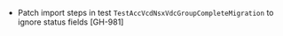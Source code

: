 * Patch import steps in test `TestAccVcdNsxVdcGroupCompleteMigration` to ignore status fields
  [GH-981]
